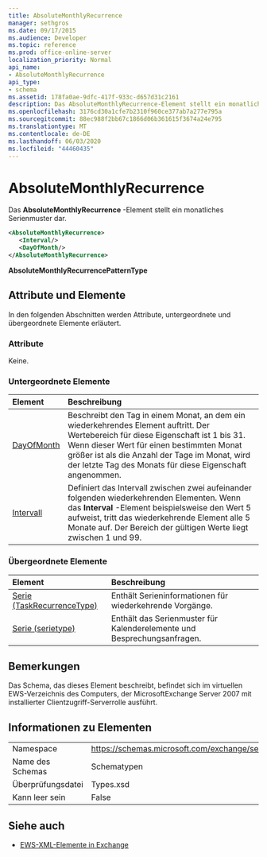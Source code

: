 ```yaml
---
title: AbsoluteMonthlyRecurrence
manager: sethgros
ms.date: 09/17/2015
ms.audience: Developer
ms.topic: reference
ms.prod: office-online-server
localization_priority: Normal
api_name:
- AbsoluteMonthlyRecurrence
api_type:
- schema
ms.assetid: 178fa0ae-9dfc-417f-933c-d657d31c2161
description: Das AbsoluteMonthlyRecurrence-Element stellt ein monatliches Serienmuster dar.
ms.openlocfilehash: 3176cd30a1cfe7b2310f960ce377ab7a277e795a
ms.sourcegitcommit: 88ec988f2bb67c1866d06b361615f3674a24e795
ms.translationtype: MT
ms.contentlocale: de-DE
ms.lasthandoff: 06/03/2020
ms.locfileid: "44460435"
---
```

# <a name="absolutemonthlyrecurrence"></a>AbsoluteMonthlyRecurrence

Das **AbsoluteMonthlyRecurrence** -Element stellt ein monatliches Serienmuster dar. 
  
```xml
<AbsoluteMonthlyRecurrence>
   <Interval/>
   <DayOfMonth/>
</AbsoluteMonthlyRecurrence>
```

 **AbsoluteMonthlyRecurrencePatternType**
## <a name="attributes-and-elements"></a>Attribute und Elemente

In den folgenden Abschnitten werden Attribute, untergeordnete und übergeordnete Elemente erläutert.
  
### <a name="attributes"></a>Attribute

Keine.
  
### <a name="child-elements"></a>Untergeordnete Elemente

|**Element**|**Beschreibung**|
|:-----|:-----|
|[DayOfMonth](dayofmonth.md) <br/> |Beschreibt den Tag in einem Monat, an dem ein wiederkehrendes Element auftritt. Der Wertebereich für diese Eigenschaft ist 1 bis 31. Wenn dieser Wert für einen bestimmten Monat größer ist als die Anzahl der Tage im Monat, wird der letzte Tag des Monats für diese Eigenschaft angenommen.  <br/> |
|[Intervall](interval.md) <br/> |Definiert das Intervall zwischen zwei aufeinander folgenden wiederkehrenden Elementen. Wenn das **Interval** -Element beispielsweise den Wert 5 aufweist, tritt das wiederkehrende Element alle 5 Monate auf. Der Bereich der gültigen Werte liegt zwischen 1 und 99.  <br/> |
   
### <a name="parent-elements"></a>Übergeordnete Elemente

|**Element**|**Beschreibung**|
|:-----|:-----|
|[Serie (TaskRecurrenceType)](recurrence-taskrecurrencetype.md) <br/> |Enthält Serieninformationen für wiederkehrende Vorgänge.  <br/> |
|[Serie (serietype)](recurrence-recurrencetype.md) <br/> |Enthält das Serienmuster für Kalenderelemente und Besprechungsanfragen.  <br/> |
   
## <a name="remarks"></a>Bemerkungen

Das Schema, das dieses Element beschreibt, befindet sich im virtuellen EWS-Verzeichnis des Computers, der MicrosoftExchange Server 2007 mit installierter Clientzugriff-Serverrolle ausführt.
  
## <a name="element-information"></a>Informationen zu Elementen

|||
|:-----|:-----|
|Namespace  <br/> |https://schemas.microsoft.com/exchange/services/2006/types  <br/> |
|Name des Schemas  <br/> |Schematypen  <br/> |
|Überprüfungsdatei  <br/> |Types.xsd  <br/> |
|Kann leer sein  <br/> |False  <br/> |
   
## <a name="see-also"></a>Siehe auch

- [EWS-XML-Elemente in Exchange](ews-xml-elements-in-exchange.md)

